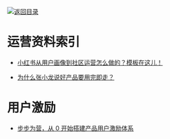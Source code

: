 [![返回目录](https://user-images.githubusercontent.com/5803001/38079637-ff0abcf0-3371-11e8-9b76-ad651620afc7.jpg)](https://github.com/wx-chevalier/Awesome-Lists)

# 运营资料索引

- [小红书从用户画像到社区运营怎么做的？模板在这儿！](http://www.tuicool.com/articles/jInQnmv)

- [为什么张小龙说好产品要用完即走？](http://www.tuicool.com/articles/aMJjeiq)

# 用户激励

- [步步为营，从 0 开始搭建产品用户激励体系](http://36kr.com/p/532208.html)
